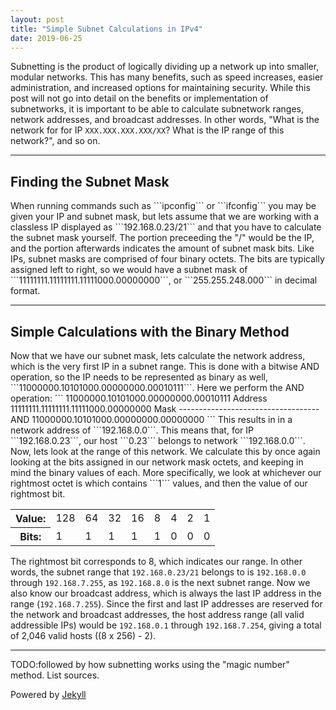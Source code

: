```yaml
---
layout: post
title: "Simple Subnet Calculations in IPv4"
date: 2019-06-25
---
```


Subnetting is the product of logically dividing up a network up into smaller, modular networks. This has many benefits, such as speed increases, easier administration, and increased options for maintaining security. While this post will not go into detail on the benefits or implementation of subnetworks, it is important to be able to calculate subnetwork ranges, network addresses, and broadcast addresses. In other words, "What is the network for for IP ```XXX.XXX.XXX.XXX/XX```? What is the IP range of this network?", and so on.
<hr> 
<h2>Finding the Subnet Mask</h2>  
When running commands such as ```ipconfig``` or ```ifconfig``` you may be given your IP and subnet mask, but lets assume that we are working with a classless IP displayed as ```192.168.0.23/21``` and that you have to calculate the subnet mask yourself. The portion preceeding the "/" would be the IP, and the portion afterwards indicates the amount of subnet mask bits. Like IPs, subnet masks are comprised of four binary octets. The bits are typically assigned left to right, so we would have a subnet mask of ```11111111.11111111.11111000.00000000```,  or ```255.255.248.000``` in decimal format. 
<hr>  
<h2>Simple Calculations with the Binary Method</h2>  
Now that we have our subnet mask, lets calculate the network address, which is the very first IP in a subnet range. This is done with a bitwise AND operation, so the IP needs to be represented as binary as well, ```11000000.10101000.00000000.00010111```.  
Here we perform the AND operation:  
```  
11000000.10101000.00000000.00010111 Address  
11111111.11111111.11111000.00000000 Mask  
----------------------------------- AND  
11000000.10101000.00000000.00000000  
```  
This results in in a network address of ```192.168.0.0```. This means that, for IP ```192.168.0.23```, our host ```0.23``` belongs to network ```192.168.0.0```. Now, lets look at the range of this network. We calculate this by once again looking at the bits assigned in our network mask octets, and keeping in mind the binary values of each. More specifically, we look at whichever our rightmost octet is which contains ```1``` values, and then the value of our rightmost bit.  

<table>
  <tr>
    <th>Value:</th>
    <td>128</td>
    <td>64</td>
    <td>32</td>
    <td>16</td>
    <td>8</td>
    <td>4</td>
    <td>2</td>
    <td>1</td>
  </tr>
  <tr>
    <th>Bits:</th>
    <td>1</td>
    <td>1</td>
    <td>1</td>
    <td>1</td>
    <td>1</td>
    <td>0</td>
    <td>0</td>
    <td>0</td>
  </tr>
</table>  

The rightmost bit corresponds to 8, which indicates our range. In other words, the subnet range that ```192.168.0.23/21``` belongs to is ```192.168.0.0``` through ```192.168.7.255```, as ```192.168.8.0``` is the next subnet range. Now we also know our broadcast address, which is always the last IP address in the range (```192.168.7.255```). Since the first and last IP addresses are reserved for the network and broadcast addresses, the host address range (all valid addressible IPs) would be ```192.168.0.1``` through ```192.168.7.254```, giving a total of 2,046 valid hosts ((8 x 256) - 2).  
<hr>  
TODO:followed by how subnetting works using the "magic number" method. List sources.

Powered by [Jekyll](http://jekyllrb.com)
